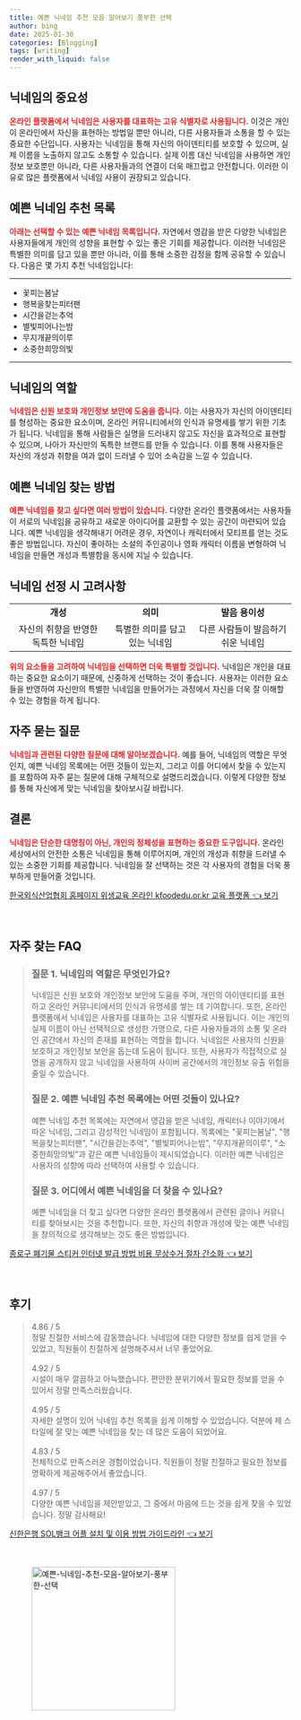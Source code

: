 ```yaml
---
title: 예쁜 닉네임 추천 모음 알아보기 풍부한 선택
author: bing
date: 2025-01-30
categories: [Blogging]
tags: [writing]
render_with_liquid: false
---
```



<h2 id='닉네임의 중요성'>닉네임의 중요성</h2>

<p><b><span style="color: #ee2323;">온라인 플랫폼에서 닉네임은 사용자를 대표하는 고유 식별자로 사용됩니다.</span></b> 이것은 개인이 온라인에서 자신을 표현하는 방법일 뿐만 아니라, 다른 사용자들과 소통을 할 수 있는 중요한 수단입니다. 사용자는 닉네임을 통해 자신의 아이덴티티를 보호할 수 있으며, 실제 이름을 노출하지 않고도 소통할 수 있습니다. 실제 이름 대신 닉네임을 사용하면 개인 정보 보호뿐만 아니라, 다른 사용자들과의 연결이 더욱 매끄럽고 안전합니다. 이러한 이유로 많은 플랫폼에서 닉네임 사용이 권장되고 있습니다.</p>

<h2 id='예쁜 닉네임 추천 목록'>예쁜 닉네임 추천 목록</h2>

<p><b><span style="color: #ee2323;">아래는 선택할 수 있는 예쁜 닉네임 목록입니다.</span></b> 자연에서 영감을 받은 다양한 닉네임은 사용자들에게 개인의 성향을 표현할 수 있는 좋은 기회를 제공합니다. 이러한 닉네임은 특별한 의미를 담고 있을 뿐만 아니라, 이를 통해 소중한 감정을 함께 공유할 수 있습니다. 다음은 몇 가지 추천 닉네임입니다:</p>

<hr />

<ul>
    <li>꽃피는봄날</li>
    <li>행복을찾는피터팬</li>
    <li>시간을걷는추억</li>
    <li>별빛피어나는밤</li>
    <li>무지개끝의이루</li>
    <li>소중한희망의빛</li>
</ul>

<hr />

<h2 id='닉네임의 역할'>닉네임의 역할</h2>

<p><b><span style="color: #ee2323;">닉네임은 신원 보호와 개인정보 보안에 도움을 줍니다.</span></b> 이는 사용자가 자신의 아이덴티티를 형성하는 중요한 요소이며, 온라인 커뮤니티에서의 인식과 유명세를 쌓기 위한 기초가 됩니다. 닉네임을 통해 사람들은 실명을 드러내지 않고도 자신을 효과적으로 표현할 수 있으며, 나아가 자신만의 독특한 브랜드를 만들 수 있습니다. 이를 통해 사용자들은 자신의 개성과 취향을 여과 없이 드러낼 수 있어 소속감을 느낄 수 있습니다.</p>

<h2 id='예쁜 닉네임 찾는 방법'>예쁜 닉네임 찾는 방법</h2>

<p><b><span style="color: #ee2323;">예쁜 닉네임을 찾고 싶다면 여러 방법이 있습니다.</span></b> 다양한 온라인 플랫폼에서는 사용자들이 서로의 닉네임을 공유하고 새로운 아이디어를 교환할 수 있는 공간이 마련되어 있습니다. 예쁜 닉네임을 생각해내기 어려운 경우, 자연이나 캐릭터에서 모티프를 얻는 것도 좋은 방법입니다. 자신이 좋아하는 소설의 주인공이나 영화 캐릭터 이름을 변형하여 닉네임을 만들면 개성과 특별함을 동시에 지닐 수 있습니다.</p>

<h2 id='닉네임 선정 시 고려사항'>닉네임 선정 시 고려사항</h2>

<table>
    <tr>
        <td style="text-align: center; height: 17px;"><b>개성</b></td>
        <td style="text-align: center; height: 17px;"><b>의미</b></td>
        <td style="text-align: center; height: 17px;"><b>발음 용이성</b></td>
    </tr>
    <tr>
        <td style="text-align: center; height: 17px;">자신의 취향을 반영한 독특한 닉네임</td>
        <td style="text-align: center; height: 17px;">특별한 의미를 담고 있는 닉네임</td>
        <td style="text-align: center; height: 17px;">다른 사람들이 발음하기 쉬운 닉네임</td>
    </tr>
</table>

<p><b><span style="color: #ee2323;">위의 요소들을 고려하여 닉네임을 선택하면 더욱 특별할 것입니다.</span></b> 닉네임은 개인을 대표하는 중요한 요소이기 때문에, 신중하게 선택하는 것이 좋습니다. 사용자는 이러한 요소들을 반영하여 자신만의 특별한 닉네임을 만들어가는 과정에서 자신을 더욱 잘 이해할 수 있는 경험을 하게 됩니다.</p>

<h2 id='자주 묻는 질문'>자주 묻는 질문</h2>

<p><b><span style="color: #ee2323;">닉네임과 관련된 다양한 질문에 대해 알아보겠습니다.</span></b> 예를 들어, 닉네임의 역할은 무엇인지, 예쁜 닉네임 목록에는 어떤 것들이 있는지, 그리고 이를 어디에서 찾을 수 있는지를 포함하여 자주 묻는 질문에 대해 구체적으로 설명드리겠습니다. 이렇게 다양한 정보를 통해 자신에게 맞는 닉네임을 찾아보시길 바랍니다.</p>

<h2 id='결론'>결론</h2>

<p><b><span style="color: #ee2323;">닉네임은 단순한 대명칭이 아닌, 개인의 정체성을 표현하는 중요한 도구입니다.</span></b> 온라인 세상에서의 안전한 소통은 닉네임을 통해 이루어지며, 개인의 개성과 취향을 드러낼 수 있는 소중한 기회를 제공합니다. 닉네임을 잘 선택하는 것은 각 사용자의 경험을 더욱 풍부하게 만들어줄 것입니다.</p>


<p><a class="click-button" title="한국외식산업협회 홈페이지 위생교육 온라인 kfoodedu.or.kr 교육 플랫폼" href="https://greenforu.github.io/posts/%ED%95%9C%EA%B5%AD%EC%99%B8%EC%8B%9D%EC%82%B0%EC%97%85%ED%98%91%ED%9A%8C-%ED%99%88%ED%8E%98%EC%9D%B4%EC%A7%80-%EC%9C%84%EC%83%9D%EA%B5%90%EC%9C%A1-%EC%98%A8%EB%9D%BC%EC%9D%B8-kfoodedu.or.kr-%EA%B5%90%EC%9C%A1-%ED%94%8C%EB%9E%AB%ED%8F%BC/" rel="dofollow">한국외식산업협회 홈페이지 위생교육 온라인 kfoodedu.or.kr 교육 플랫폼 👈 보기</a></p><br>
<h2 id='자주_찾는_FAQ'>자주 찾는 FAQ</h2>
<div itemscope="" itemtype="https://schema.org/FAQPage"> 
<blockquote> 
<div itemscope="" itemprop="mainEntity" itemtype="https://schema.org/Question"> 
<h3 itemprop="name">질문 1. 닉네임의 역할은 무엇인가요?</h3> 
<div itemscope="" itemprop="acceptedAnswer" itemtype="https://schema.org/Answer"> 
<span itemprop="text"> 
<p>닉네임은 신원 보호와 개인정보 보안에 도움을 주며, 개인의 아이덴티티를 표현하고 온라인 커뮤니티에서의 인식과 유명세를 쌓는 데 기여합니다. 또한, 온라인 플랫폼에서 닉네임은 사용자를 대표하는 고유 식별자로 사용됩니다. 이는 개인의 실제 이름이 아닌 선택적으로 생성한 가명으로, 다른 사용자들과의 소통 및 온라인 공간에서 자신의 존재를 표현하는 역할을 합니다. 닉네임은 사용자의 신원을 보호하고 개인정보 보안을 돕는데 도움이 됩니다. 또한, 사용자가 직접적으로 실명을 공개하지 않고 닉네임을 사용하여 사이버 공간에서의 개인정보 유출 위험을 줄일 수 있습니다.</p> 
</span> 
</div> 
</div> 

<div itemscope="" itemprop="mainEntity" itemtype="https://schema.org/Question"> 
<h3 itemprop="name">질문 2. 예쁜 닉네임 추천 목록에는 어떤 것들이 있나요?</h3> 
<div itemscope="" itemprop="acceptedAnswer" itemtype="https://schema.org/Answer"> 
<span itemprop="text"> 
<p>예쁜 닉네임 추천 목록에는 자연에서 영감을 받은 닉네임, 캐릭터나 이야기에서 따온 닉네임, 그리고 감성적인 닉네임이 포함됩니다. 목록에는 "꽃피는봄날", "행복을찾는피터팬", "시간을걷는추억", "별빛피어나는밤", "무지개끝의이루", "소중한희망의빛"과 같은 예쁜 닉네임들이 제시되었습니다. 이러한 예쁜 닉네임은 사용자의 성향에 따라 선택하여 사용할 수 있습니다.</p> 
</span> 
</div> 
</div> 

<div itemscope="" itemprop="mainEntity" itemtype="https://schema.org/Question"> 
<h3 itemprop="name">질문 3. 어디에서 예쁜 닉네임을 더 찾을 수 있나요?</h3> 
<div itemscope="" itemprop="acceptedAnswer" itemtype="https://schema.org/Answer"> 
<span itemprop="text"> 
<p>예쁜 닉네임을 더 찾고 싶다면 다양한 온라인 플랫폼에서 관련된 글이나 커뮤니티를 찾아보시는 것을 추천합니다. 또한, 자신의 취향과 개성에 맞는 예쁜 닉네임을 창의적으로 생각해보는 것도 좋은 방법입니다.</p> 
</span> 
</div> 
</div> 
</blockquote> 
</div>
<p><a class="click-button" title="종로구 폐기물 스티커 인터넷 발급 방법 비용 무상수거 절차 간소화" href="https://greenforu.github.io/posts/%EC%A2%85%EB%A1%9C%EA%B5%AC-%ED%8F%90%EA%B8%B0%EB%AC%BC-%EC%8A%A4%ED%8B%B0%EC%BB%A4-%EC%9D%B8%ED%84%B0%EB%84%B7-%EB%B0%9C%EA%B8%89-%EB%B0%A9%EB%B2%95-%EB%B9%84%EC%9A%A9-%EB%AC%B4%EC%83%81%EC%88%98%EA%B1%B0-%EC%A0%88%EC%B0%A8-%EA%B0%84%EC%86%8C%ED%99%94/" rel="dofollow">종로구 폐기물 스티커 인터넷 발급 방법 비용 무상수거 절차 간소화 👈 보기</a></p><br>
<h2 id='후기'>후기</h2>
<div itemscope itemtype="https://schema.org/Product">
  <blockquote>
  <div itemprop="review" itemscope itemtype="https://schema.org/Review">
      <div itemprop="reviewRating" itemscope itemtype="https://schema.org/Rating"> <span itemprop="ratingValue">4.86</span> / <span itemprop="bestRating">5</span> </div>
      <span itemprop="reviewBody">정말 친절한 서비스에 감동했습니다. 닉네임에 대한 다양한 정보를 쉽게 얻을 수 있었고, 직원들이 친절하게 설명해주셔서 너무 좋았어요.</span>
  </div>
  <br>
  <div itemprop="review" itemscope itemtype="https://schema.org/Review">
      <div itemprop="reviewRating" itemscope itemtype="https://schema.org/Rating"> <span itemprop="ratingValue">4.92</span> / <span itemprop="bestRating">5</span> </div>
      <span itemprop="reviewBody">시설이 매우 깔끔하고 아늑했습니다. 편안한 분위기에서 필요한 정보를 얻을 수 있어서 정말 만족스러웠습니다.</span>
  </div>
  <br>
  <div itemprop="review" itemscope itemtype="https://schema.org/Review">
      <div itemprop="reviewRating" itemscope itemtype="https://schema.org/Rating"> <span itemprop="ratingValue">4.95</span> / <span itemprop="bestRating">5</span> </div>
      <span itemprop="reviewBody">자세한 설명이 있어 닉네임 추천 목록을 쉽게 이해할 수 있었습니다. 덕분에 제 스타일에 잘 맞는 예쁜 닉네임을 찾는 데 많은 도움이 되었어요.</span>
  </div>
  <br>
  <div itemprop="review" itemscope itemtype="https://schema.org/Review">
      <div itemprop="reviewRating" itemscope itemtype="https://schema.org/Rating"> <span itemprop="ratingValue">4.83</span> / <span itemprop="bestRating">5</span> </div>
      <span itemprop="reviewBody">전체적으로 만족스러운 경험이었습니다. 직원들이 정말 친절하고 필요한 정보를 명확하게 제공해주어서 좋았습니다.</span>
  </div>
  <br>
  <div itemprop="review" itemscope itemtype="https://schema.org/Review">
      <div itemprop="reviewRating" itemscope itemtype="https://schema.org/Rating"> <span itemprop="ratingValue">4.97</span> / <span itemprop="bestRating">5</span> </div>
      <span itemprop="reviewBody">다양한 예쁜 닉네임을 제안받았고, 그 중에서 마음에 드는 것을 쉽게 찾을 수 있었습니다. 정말 감사해요!</span>
  </div>
  </blockquote>
</div>
<p><a class="click-button" title="신한은행 SOL뱅크 어플 설치 및 이용 방법 가이드라인" href="https://greenforu.github.io/posts/%EC%8B%A0%ED%95%9C%EC%9D%80%ED%96%89-SOL%EB%B1%85%ED%81%AC-%EC%96%B4%ED%94%8C-%EC%84%A4%EC%B9%98-%EB%B0%8F-%EC%9D%B4%EC%9A%A9-%EB%B0%A9%EB%B2%95-%EA%B0%80%EC%9D%B4%EB%93%9C%EB%9D%BC%EC%9D%B8/" rel="dofollow">신한은행 SOL뱅크 어플 설치 및 이용 방법 가이드라인 👈 보기</a></p><br>
<figure class="image"><img src="https://greenforu.github.io/assets/img/thumbnail/예쁜-닉네임-추천-모음-알아보기-풍부한-선택.webp" alt="예쁜-닉네임-추천-모음-알아보기-풍부한-선택" width="256" height="256"></figure>